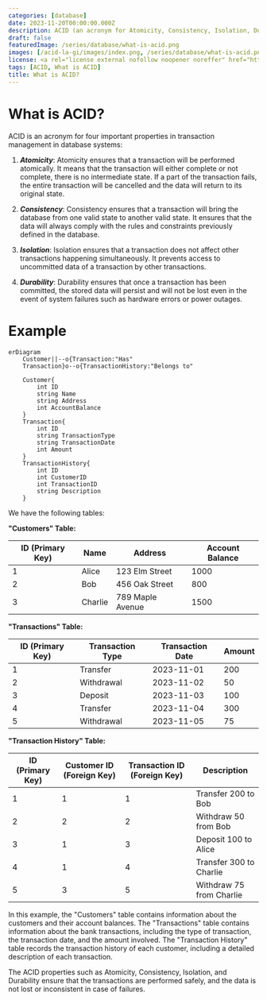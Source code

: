 ```yaml
---
categories: [database]
date: 2023-11-20T00:00:00.000Z
description: ACID (an acronym for Atomicity, Consistency, Isolation, Durability) is a database concept that experts often look for when evaluating databases and application architectures. For a reliable database, all four properties need to be achieved.
draft: false
featuredImage: /series/database/what-is-acid.png
images: [/acid-la-gi/images/index.png, /series/database/what-is-acid.png]
license: <a rel="license external nofollow noopener noreffer" href="https://creativecommons.org/licenses/by-nc/4.0/" target="_blank">CC BY-NC 4.0</a>
tags: [ACID, What is ACID]
title: What is ACID?
---
```


# What is ACID?

ACID is an acronym for four important properties in transaction management in database systems:

1.  **_Atomicity_**: Atomicity ensures that a transaction will be performed atomically. It means that the transaction will either complete or not complete, there is no intermediate state. If a part of the transaction fails, the entire transaction will be cancelled and the data will return to its original state.

2.  **_Consistency_**: Consistency ensures that a transaction will bring the database from one valid state to another valid state. It ensures that the data will always comply with the rules and constraints previously defined in the database.

3.  **_Isolation_**: Isolation ensures that a transaction does not affect other transactions happening simultaneously. It prevents access to uncommitted data of a transaction by other transactions.

4.  **_Durability_**: Durability ensures that once a transaction has been committed, the stored data will persist and will not be lost even in the event of system failures such as hardware errors or power outages.

# Example

```mermaid
erDiagram
    Customer||--o{Transaction:"Has"
    Transaction}o--o{TransactionHistory:"Belongs to"

    Customer{
        int ID
        string Name
        string Address
        int AccountBalance
    }
    Transaction{
        int ID
        string TransactionType
        string TransactionDate
        int Amount
    }
    TransactionHistory{
        int ID
        int CustomerID
        int TransactionID
        string Description
    }
```

We have the following tables:

**"Customers" Table:**

| ID (Primary Key) | Name    | Address          | Account Balance |
| ---------------- | ------- | ---------------- | --------------- |
| 1                | Alice   | 123 Elm Street   | 1000            |
| 2                | Bob     | 456 Oak Street   | 800             |
| 3                | Charlie | 789 Maple Avenue | 1500            |

**"Transactions" Table:**

| ID (Primary Key) | Transaction Type | Transaction Date | Amount |
| ---------------- | ---------------- | ---------------- | ------ |
| 1                | Transfer         | 2023-11-01       | 200    |
| 2                | Withdrawal       | 2023-11-02       | 50     |
| 3                | Deposit          | 2023-11-03       | 100    |
| 4                | Transfer         | 2023-11-04       | 300    |
| 5                | Withdrawal       | 2023-11-05       | 75     |

**"Transaction History" Table:**

| ID (Primary Key) | Customer ID (Foreign Key) | Transaction ID (Foreign Key) | Description              |
| ---------------- | ------------------------- | ---------------------------- | ------------------------ |
| 1                | 1                         | 1                            | Transfer 200 to Bob      |
| 2                | 2                         | 2                            | Withdraw 50 from Bob     |
| 3                | 1                         | 3                            | Deposit 100 to Alice     |
| 4                | 1                         | 4                            | Transfer 300 to Charlie  |
| 5                | 3                         | 5                            | Withdraw 75 from Charlie |

In this example, the "Customers" table contains information about the customers and their account balances. The "Transactions" table contains information about the bank transactions, including the type of transaction, the transaction date, and the amount involved. The "Transaction History" table records the transaction history of each customer, including a detailed description of each transaction.

The ACID properties such as Atomicity, Consistency, Isolation, and Durability ensure that the transactions are performed safely, and the data is not lost or inconsistent in case of failures.
